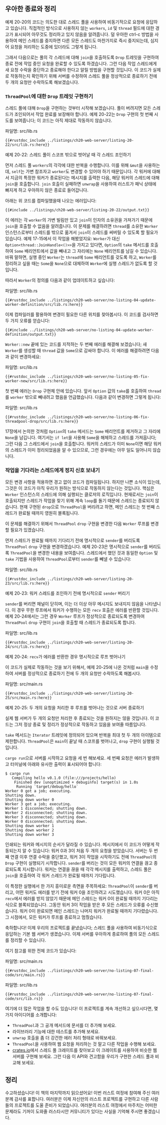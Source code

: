 ## 우아한 종료와 정리

예제 20-20의 코드는 의도한 대로 스레드 풀을 사용하여 비동기적으로
요청에 응답하고 있습니다. 직접적인 방식으로 사용하지 않는 `workers`,
`id` 및 `thread` 필드에 대한 경고가 표시되어 아무것도 정리하고 있지
않음을 알려줍니다. 덜 우아한 <span class="keystroke">ctrl-c</span>
방법을 사용하여 메인 스레드를 중지하면 다른 모든 스레드도 마찬가지로
즉시 중지되는데, 심지어 요청을 처리하는 도중에 있더라도 그렇게
됩니다.

그래서 다음으로는 풀의 각 스레드에 대해 `join`을 호출하도록 `Drop`
트레잇을 구현하여 종료 전에 작업 중인 요청을 완료할 수 있도록
하겠습니다. 그런 다음 작업 스레드에게 새 요청 수락을 중단하고 종료해야
한다고 알릴 방법을 구현할 것입니다. 이 코드가 실제로 작동하는지 확인하기
위해 서버를 수정하여 스레드 풀을 정상적으로 종료하기 전에 두 개의 요청만
수락하도록 해보겠습니다.

### `ThreadPool`에 대한 `Drop` 트레잇 구현하기

스레드 풀에 대해 `Drop`을 구현하는 것부터 시작해 보겠습니다. 풀이
버려지면 모든 스레드가 조인되어서 작업 완료를 보장해야 합니다.
예제 20-22는 `Drop` 구현의 첫 번째 시도를 보여줍니다; 이 코드는
아직 제대로 작동하지 않습니다.

<span class="filename">파일명: src/lib.rs</span>

```rust,ignore,does_not_compile
{{#rustdoc_include ../listings/ch20-web-server/listing-20-22/src/lib.rs:here}}
```

<span class="caption">예제 20-22: 스레드 풀이 스코프 밖으로 벗어날
때 각 스레드 조인하기</span>

먼저 스레드 풀 `workers`의 각각에 대한 반복을 수행합니다. 이를 위해
`&mut`을 사용하는데, `self`는 가변 참조자고 `worker`도 변경할 수
있어야 하기 때문입니다. 각 워커에 대해서 지금의 특정한 워커가 종료된다는
메시지를 출력한 다음, 해당 워커의 스레드에 대해 `join`을 호출합니다.
`join` 호출이 실패하면 `unwrap`을 사용하여 러스트가 패닉 상태에 빠지게
하고 우아하지 않은 종료로 들어갑니다.

아래는 위 코드를 컴파일했을때 나오는 에러입니다:

```console
{{#include ../listings/ch20-web-server/listing-20-22/output.txt}}
```

이 에러는 각 `worker`의 가변 빌림만 있고 `join`이 인자의 소유권을 가져가기
때문에 `join`을 호출할 수 없음을 알려줍니다. 이 문제를 해결하려면 `thread`를
소유한 `Worker` 인스턴스로부터 스레드를 밖으로 옮겨서 `join`이 스레드를
써버릴 수 있도록 할 필요가 있습니다. 예제 17-15에서 이 작업을 해봤었지요:
`Worker`가 대신 `Option<thread::JoinHandle<()>>`을 가지고 있다면,
`Option`의 `take` 메서드를 호출하여 `Some` 배리언트에서 값을 빼내고
그 자리에는 `None` 배리언트를 남길 수 있습니다. 바꿔 말하면, 실행 중인
`Worker`는 `thread`에 `Some` 배리언트를 갖도록 하고, `Worker`를 정리하고
싶을 때는 `Some`을 `None`으로 대체하여 `Worker`에 실행 스레드가 없도록
할 것입니다.

따라서 `Worker`의 정의를 다음과 같이 업데이트하고 싶습니다:

<span class="filename">파일명: src/lib.rs</span>

```rust,ignore,does_not_compile
{{#rustdoc_include ../listings/ch20-web-server/no-listing-04-update-worker-definition/src/lib.rs:here}}
```

이제 컴파일러를 활용하여 변경이 필요한 다른 위치를 찾아봅시다.
이 코드를 검사하면 두 가지 오류를 얻습니다:

```console
{{#include ../listings/ch20-web-server/no-listing-04-update-worker-definition/output.txt}}
```

`Worker::new` 끝에 있는 코드를 지적하는 두 번째 에러를 해결해
보겠습니다; 새 `Worker`를 생성할 때 `thread` 값을 `Some`으로
감싸야 합니다. 이 에러를 해결하려면 다음과 같이 변경하세요:

<span class="filename">파일명: src/lib.rs</span>

```rust,ignore,does_not_compile
{{#rustdoc_include ../listings/ch20-web-server/no-listing-05-fix-worker-new/src/lib.rs:here}}
```

첫 번째 에러는 `Drop` 구현체 안에 있습니다. 앞서 `Option` 값의 `take`를
호출하여 `thread`를 `worker` 밖으로 빼내려고 했음을 언급했습니다. 다음과
같이 변경하면 그렇게 됩니다:

<span class="filename">파일명: src/lib.rs</span>

```rust,ignore,not_desired_behavior
{{#rustdoc_include ../listings/ch20-web-server/no-listing-06-fix-threadpool-drop/src/lib.rs:here}}
```

17장에서 논의한 것처럼 `Option`의 `take` 메서드는 `Some` 배리언트를
제거하고 그 자리에 `None`을 남깁니다. 여기서는 `if let`을 사용해 `Some`을
해체하고 스레드를 가져옵니다; 그런 다음 그 스레드에서 `join`을 호출합니다.
워커의 스레드가 이미 `None`이면 해당 워커의 스레드가 이미 정리되었음을 알 수
있으므로, 그런 경우에는 아무 일도 일어나지 않습니다.

### 작업을 기다리는 스레드에게 정지 신호 보내기

모든 변경 사항을 적용하면 경고 없이 코드가 컴파일됩니다. 하지만 나쁜
소식이 있는데, 그것은 이 코드가 아직 우리가 원하는 방식으로 작동하지
않는다는 것입니다. 핵심은 `Worker` 인스턴스의 스레드에 의해 실행되는
클로저의 로직입니다. 현재로서는 `join`이 호출되지만 스레드가 작업을
찾기 위해 계속 `loop`를 돌기 때문에 스레드는 종료되지 않습니다. 현재
구현된 `drop`으로 `ThreadPool`을 버리려고 하면, 메인 스레드는 첫 번째
스레드가 완료될 때까지 영원히 블록됩니다.

이 문제를 해결하기 위해서 `ThreadPool` `drop` 구현을 변경한 다음
`Worker` 루프를 변경할 필요가 있겠습니다.

먼저 스레드가 완료될 때까지 기다리기 전에 명시적으로 `sender`를
버리도록 `ThreadPool` `drop` 구현을 변경하겠습니다. 예제 20-23은
명시적으로 `sender`를 버리도록 `ThreadPool`을 변경한 내용을 보여줍니다.
스레드에서 했던 것과 동일한 `Option` 및 `take` 기법을 사용하여
`ThreadPool`로부터 `sender`를 빼낼 수 있습니다:

<span class="filename">파일명: src/lib.rs</span>

```rust,noplayground,not_desired_behavior
{{#rustdoc_include ../listings/ch20-web-server/listing-20-23/src/lib.rs:here}}
```

<span class="caption">예제 20-23: 워커 스레드를 조인하기 전에
명시적으로 `sender` 버리기</span>

`sender`를 버리면 채널이 닫히며, 이는 더 이상 아무 메시지도 보내지지
않음을 나타냅니다. 이 경우 무한 루프에서 워커가 수행하는 모든 `recv`
호출은 에러를 반환할 것입니다. 예제 20-24에서는 그런 경우 `Worker`
루프가 정상적으로 종료되도록 변경하여 `ThreadPool` `drop` 구현이
`join`을 호출할 때 스레드가 종료되도록 합니다.

<span class="filename">파일명: src/lib.rs</span>

```rust,noplayground
{{#rustdoc_include ../listings/ch20-web-server/listing-20-24/src/lib.rs:here}}
```

<span class="caption">예제 20-24: `recv`가 에러를 반환한 경우
명시적으로 루프 벗어나기</span>

이 코드가 실제로 작동하는 것을 보기 위해서, 예제 20-25에 나온 것처럼 `main`을
수정하여 서버를 정상적으로 종료하기 전에 두 개의 요청만 수락하도록 해봅시다.

<span class="filename">파일명: src/main.rs</span>

```rust,ignore
{{#rustdoc_include ../listings/ch20-web-server/listing-20-25/src/main.rs:here}}
```

<span class="caption">예제 20-25: 두 개의 요청을 처리한 후 루프를
벗어나는 것으로 서버 종료하기</span>

실제 웹 서버가 두 개의 요청만 처리한 후 종료되는 것을 원하지는 않을
것입니다. 이 코드는 그저 정상 종료 및 정리가 정상적으로 작동하고 있음을
보여줄 따름입니다.

`take` 메서드는 `Iterator` 트레잇에 정의되어 있으며 반복을 최대 첫
두 개의 아이템으로 제한합니다. `ThreadPool`은 `main`이 끝날 때 스코프를
벗어나고, `drop` 구현이 실행될 것입니다.

`cargo run`으로 서버를 시작하고 요청을 세 번 해보세요. 세 번째 요청은
에러가 발생하고 터미널에 아래와 유사한 출력이 표시되어야 합니다:

<!-- manual-regeneration
cd listings/ch20-web-server/listing-20-25
cargo run
curl http://127.0.0.1:7878
curl http://127.0.0.1:7878
curl http://127.0.0.1:7878
third request will error because server will have shut down
copy output below
Can't automate because the output depends on making requests
-->

```console
$ cargo run
   Compiling hello v0.1.0 (file:///projects/hello)
    Finished dev [unoptimized + debuginfo] target(s) in 1.0s
     Running `target/debug/hello`
Worker 0 got a job; executing.
Shutting down.
Shutting down worker 0
Worker 3 got a job; executing.
Worker 1 disconnected; shutting down.
Worker 2 disconnected; shutting down.
Worker 3 disconnected; shutting down.
Worker 0 disconnected; shutting down.
Shutting down worker 1
Shutting down worker 2
Shutting down worker 3
```

인쇄되는 워커와 메시지의 순서가 달라질 수 있습니다. 메시지에서
이 코드가 어떻게 작동되는지 알 수 있습니다: 워커 0과 3이 처음 두 개의
요청을 받았습니다. 서버는 두 번째 연결 이후 연결 수락을 중단했고, 워커
3이 작업을 시작하기도 전에 `ThreadPool`의 `Drop` 구현이 실행되기
시작합니다. `sender`를 버리는 것이 모든 워커의 연결을 끊고 종료되도록
지시합니다. 워커는 연결을 끊을 때 각각 메시지를 출력하고, 스레드 풀은
`join`을 호출하여 각 워커 스레드가 완료될 때까지 기다립니다.

이 특정한 실행에서 한 가지 흥미로운 측면을 주목하세요: `ThreadPool`이
`sender`를 버리고, 어떤 워커도 에러를 받기 전에 워커 0을 조인하려고
시도했습니다. 워커 0은 아직 `recv`에서 에러를 받지 않았기 때문에 메인
스레드는 워커 0이 완료될 때까지 기다리는 식으로 블록되었습니다. 그동안
워커 3이 작업을 받은 후 모든 스레드가 오류를 수신했습니다. 워커 0이
완료되면 메인 스레드는 나머지 워커가 완료될 때까지 기다렸습니다. 그 시점에서,
모든 워커가 루프를 종료하고 멈췄습니다.

축하합니다! 이제 우리의 프로젝트를 끝냈습니다; 스레드 풀을 사용하여
비동기식으로 응답하는 기본 웹 서버가 생겼습니다. 이제 서버를 우아하게
종료하여 풀의 모든 스레드를 정리할 수 있습니다.

여기 참고를 위한 전체 코드가 있습니다:

<span class="filename">파일명: src/main.rs</span>

```rust,ignore
{{#rustdoc_include ../listings/ch20-web-server/no-listing-07-final-code/src/main.rs}}
```

<span class="filename">파일명: src/lib.rs</span>

```rust,noplayground
{{#rustdoc_include ../listings/ch20-web-server/no-listing-07-final-code/src/lib.rs}}
```

여기에 더 많은 작업을 할 수도 있습니다! 이 프로젝트를 계속 개선하고 싶으시다면,
몇 가지 아이디어를 소개합니다:

* `ThreadPool`과 그 공개 메서드에 문서를 더 추가해 보세요.
* 라이브러리 기능에 대한 테스트를 추가해 보세요.
* `unwrap` 호출을 좀 더 강건한 에러 처리 형태로 바꿔보세요.
* `ThreadPool`을 사용하여 웹 요청을 처리하는 것 말고 다른 작업을 수행해 보세요.
* [crates.io](https://crates.io/)에서 스레드 풀 크레이트를 찾아보고 이
  크레이트를 사용하여 비슷한 웹 서버를 구현해 보세요. 그런 다음 이 API와
  견고함을 우리가 구현한 스레드 풀과 비교해 보세요.

## 정리

수고하셨습니다! 이 책의 마지막까지 읽으셨어요! 이번 러스트 여정에 참여해 주신
여러분께 감사를 표합니다. 여러분은 이제 자신만의 러스트 프로젝트를 구현하고
다른 사람들의 프로젝트를 도울 준비가 되었습니다. 여러분의 러스트 여정에서
마주치는 어떠한 문제라도 기꺼이 도와줄 러스타시안 커뮤니티가 있다는 사실을
기억해 주시면 좋겠습니다.
